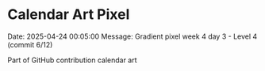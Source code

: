 # Calendar Art Pixel

Date: 2025-04-24 00:05:00
Message: Gradient pixel week 4 day 3 - Level 4 (commit 6/12)

Part of GitHub contribution calendar art

